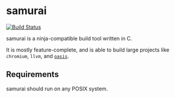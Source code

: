 # samurai

[![Build Status](https://travis-ci.org/michaelforney/samurai.svg?branch=master)](https://travis-ci.org/michaelforney/samurai)

samurai is a ninja-compatible build tool written in C.

It is mostly feature-complete, and is able to build large projects like
`chromium`, `llvm`, and [`oasis`](https://github.com/michaelforney/oasis).

## Requirements

samurai should run on any POSIX system.

